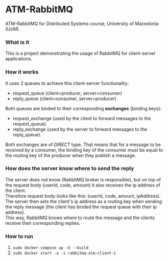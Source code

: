 # ATM-RabbitMQ
ATM-RabbitMQ for Distributed Systems course, University of Macedonia (UoM).

### What is it
This is a project demonstrating the usage of RabbitMQ for client-server applications.

### How it works
It uses 2 queues to achieve this client-server functionality:
- request_queue (client=producer, server=consumer)
- reply_queue (client=consumer, server=producer)

Both queues are binded to their corresponding **exchanges** (binding keys):
- request_exchange (used by the client to forward messages to the request_queue).
- reply_exchange (used by the server to forward messages to the reply_queue).

Both exchanges are of <i>DIRECT</i> type. That means that for a message to be received by a consumer,
the binding key of the consumer must be equal to the routing key of the producer when they publish a message.

### How does the server know where to send the reply
The server does not know (RabbitMQ broker is responsible), but on top of the request body (userId, code, amount) it also receives the ip address of the client.
<br>
Therefore request body looks like this: (userId, code, amount, ipAddress).
<br>
The server then sets the client's ip address as a routing key when sending the reply message (the client has binded the request queue with their ip address).
<br>
This way, RabbitMQ knows where to route the message and the clients receive their corresponding replies.

### How to run
1. ```sudo docker-compose up -d --build```
2. ```sudo docker start -a -i rabbitmq-atm-client-1```
